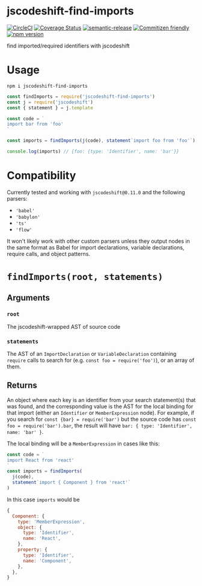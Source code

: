 # jscodeshift-find-imports

[![CircleCI](https://circleci.com/gh/codemodsquad/jscodeshift-find-imports.svg?style=svg)](https://circleci.com/gh/codemodsquad/jscodeshift-find-imports)
[![Coverage Status](https://codecov.io/gh/codemodsquad/jscodeshift-find-imports/branch/master/graph/badge.svg)](https://codecov.io/gh/codemodsquad/jscodeshift-find-imports)
[![semantic-release](https://img.shields.io/badge/%20%20%F0%9F%93%A6%F0%9F%9A%80-semantic--release-e10079.svg)](https://github.com/semantic-release/semantic-release)
[![Commitizen friendly](https://img.shields.io/badge/commitizen-friendly-brightgreen.svg)](http://commitizen.github.io/cz-cli/)
[![npm version](https://badge.fury.io/js/jscodeshift-find-imports.svg)](https://badge.fury.io/js/jscodeshift-find-imports)

find imported/required identifiers with jscodeshift

# Usage

```
npm i jscodeshift-find-imports
```

```js
const findImports = require('jscodeshift-find-imports')
const j = require('jscodeshift')
const { statement } = j.template

const code = `
import bar from 'foo'
`

const imports = findImports(j(code), statement`import foo from 'foo'`)

console.log(imports) // {foo: {type: 'Identifier', name: 'bar'}}
```

# Compatibility

Currently tested and working with `jscodeshift@0.11.0` and the following parsers:

* `'babel'`
* `'babylon'`
* `'ts'`
* `'flow'`

It won't likely work with other custom parsers unless they output nodes in the same format as
Babel for import declarations, variable declarations, require calls, and object patterns.

# `findImports(root, statements)`

## Arguments

### `root`

The jscodeshift-wrapped AST of source code

### `statements`

The AST of an `ImportDeclaration` or `VariableDeclaration` containing `require`
calls to search for (e.g. `const foo = require('foo')`), or an array of them.

## Returns

An object where each key is an identifier from your search statement(s) that was found, and the
corresponding value is the AST for the local binding for that import (either an `Identifier` or
`MemberExpression` node). For example, if you search for `const {bar} = require('bar')` but the
source code has `const foo = require('bar').bar`, the result will have `bar: { type: 'Identifier', name: 'bar' }`.

The local binding will be a `MemberExpression` in cases like this:

```js
const code = `
import React from 'react'
`
const imports = findImports(
  j(code),
  statement`import { Component } from 'react'`
)
```

In this case `imports` would be

```js
{
  Component: {
    type: 'MemberExpression',
    object: {
      type: 'Identifier',
      name: 'React',
    },
    property: {
      type: 'Identifier',
      name: 'Component',
    },
  },
}
```
